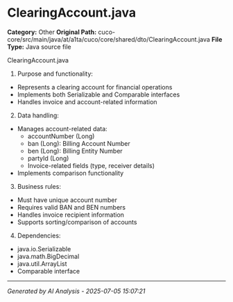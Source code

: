 # ClearingAccount.java

**Category:** Other
**Original Path:** cuco-core/src/main/java/at/a1ta/cuco/core/shared/dto/ClearingAccount.java
**File Type:** Java source file

ClearingAccount.java

1. Purpose and functionality:
- Represents a clearing account for financial operations
- Implements both Serializable and Comparable interfaces
- Handles invoice and account-related information

2. Data handling:
- Manages account-related data:
  * accountNumber (Long)
  * ban (Long): Billing Account Number
  * ben (Long): Billing Entity Number
  * partyId (Long)
  * Invoice-related fields (type, receiver details)
- Implements comparison functionality

3. Business rules:
- Must have unique account number
- Requires valid BAN and BEN numbers
- Handles invoice recipient information
- Supports sorting/comparison of accounts

4. Dependencies:
- java.io.Serializable
- java.math.BigDecimal
- java.util.ArrayList
- Comparable interface

---
*Generated by AI Analysis - 2025-07-05 15:07:21*
